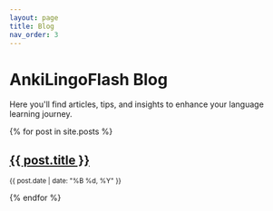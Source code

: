 ```yaml
---
layout: page
title: Blog
nav_order: 3
---
```


# AnkiLingoFlash Blog

Here you'll find articles, tips, and insights to enhance your language learning journey.

{% for post in site.posts %}
  <h2><a href="{{ post.url | relative_url }}">{{ post.title }}</a></h2>
  <p><small>{{ post.date | date: "%B %d, %Y" }}</small></p>
{% endfor %}
